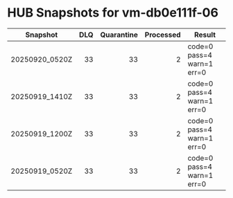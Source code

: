 # HUB Snapshots for vm-db0e111f-06

| Snapshot | DLQ | Quarantine | Processed | Result |
|---|---:|---:|---:|---|
| 20250920_0520Z | 33 | 33 | 2 | code=0 pass=4 warn=1 err=0 |
| 20250919_1410Z | 33 | 33 | 2 | code=0 pass=4 warn=1 err=0 |
| 20250919_1200Z | 33 | 33 | 2 | code=0 pass=4 warn=1 err=0 |
| 20250919_0520Z | 33 | 33 | 2 | code=0 pass=4 warn=1 err=0 |
